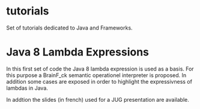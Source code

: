 tutorials
=========

Set of tutorials dedicated to Java and Frameworks.

Java 8 Lambda Expressions
=========================

In this first  set of code the  Java 8 lambda expression is  used as a
basis.  For this purpose  a BrainF_ck semantic operationel interpreter
is proposed.  In addition some cases are exposed in order to highlight
the expressivness of lambdas in Java.

In  addtion the slides  (in french)  used for  a JUG  presentation are
available.
